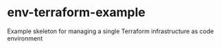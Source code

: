 # env-terraform-example
Example skeleton for managing a single Terraform infrastructure as code environment
